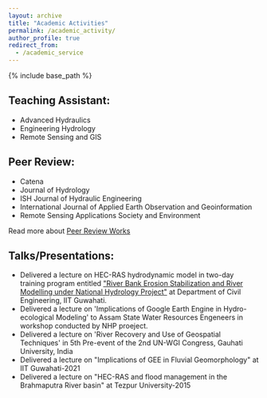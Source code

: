 ```yaml
---
layout: archive
title: "Academic Activities"
permalink: /academic_activity/
author_profile: true
redirect_from:
  - /academic_service
---
```


{% include base_path %}

## Teaching Assistant:
* Advanced Hydraulics
* Engineering Hydrology 
* Remote Sensing and GIS


## Peer Review: 
* Catena
* Journal of Hydrology
* ISH Journal of Hydraulic Engineering
* International Journal of Applied Earth Observation and Geoinformation
* Remote Sensing Applications Society and Environment

Read more about [Peer Review Works](https://www.webofscience.com/wos/author/record/ABE-8668-2022)

## Talks/Presentations:
* Delivered a lecture on HEC-RAS hydrodynamic model in two-day training program entitled ["River Bank Erosion Stabilization and River Modelling under National Hydrology Project"](https://twitter.com/NHPConnect/status/1572818797282533376) at Department of Civil Engineering, IIT Guwahati.
* Delivered a lecture on 'Implications of Google Earth Engine in Hydro-ecological Modeling' to Assam State Water Resources Engeneers in workshop conducted by NHP proeject.
* Delivered a lecture on 'River Recovery and Use of Geospatial Techniques' in 5th Pre-event of the 2nd UN-WGI Congress, Gauhati University, India
* Delivered a lecture on "Implications of GEE in Fluvial Geomorphology" at IIT Guwahati-2021
* Delivered a lecture on "HEC-RAS and flood management in the Brahmaputra River basin" at Tezpur University-2015




